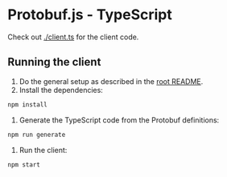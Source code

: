 # Protobuf.js - TypeScript

Check out [./client.ts](./client.ts) for the client code.

## Running the client

1. Do the general setup as described in the [root README](/README.md#general-setup).
1. Install the dependencies:

```bash
npm install
```

1. Generate the TypeScript code from the Protobuf definitions:

```bash
npm run generate
```

1. Run the client:

```bash
npm start
```
